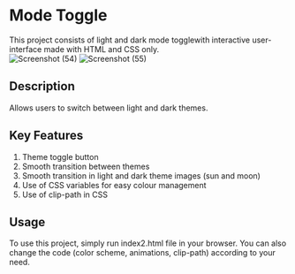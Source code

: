 # Mode Toggle
This project consists of light and dark mode togglewith interactive user-interface made with HTML and CSS only.
<br/>
![Screenshot (54)](https://github.com/Chandanpreet-Kaur-15/FSD-Assignments/assets/139389365/15480335-3d5e-46a7-9f9b-65953958936e)
![Screenshot (55)](https://github.com/Chandanpreet-Kaur-15/FSD-Assignments/assets/139389365/676c50ee-3518-48f1-8a31-f54e7b73a86b)
<br/>
## Description
Allows users to switch between light and dark themes.

## Key Features
1. Theme toggle button
2. Smooth transition between themes
3. Smooth transition in light and dark theme images (sun and moon)
4. Use of CSS variables for easy colour management
5. Use of clip-path in CSS

## Usage
To use this project, simply run index2.html file in your browser. You can also change the code (color scheme, animations, clip-path) according to your need.
